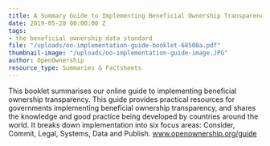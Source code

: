 ```yaml
---
title: A Summary Guide to Implementing Beneficial Ownership Transparency
date: 2019-05-20 00:00:00 Z
tags:
- the beneficial ownership data standard
file: "/uploads/oo-implementation-guide-booklet-68508a.pdf"
thumbnail-image: "/uploads/oo-implementation-guide-image.JPG"
author: OpenOwnership
resource_type: Summaries & Factsheets
---
```


This booklet summarises our online guide to implementing beneficial ownership transparency. This guide provides practical resources for governments implementing beneficial ownership transparency, and shares the knowledge and good practice being developed by countries around the world. It breaks down implementation into six focus areas: Consider, Commit, Legal, Systems, Data and Publish. www.openownership.org/guide
